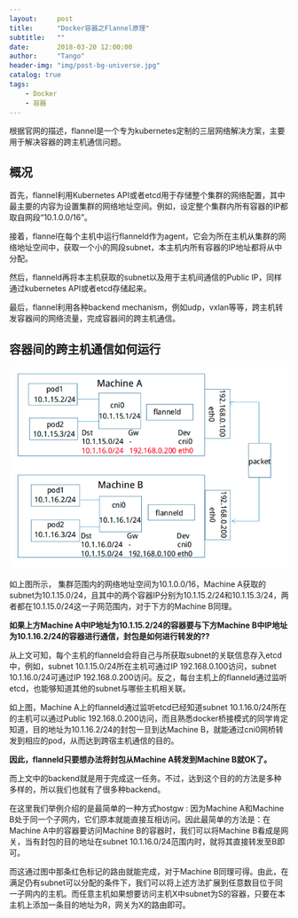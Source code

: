 ```yaml
---
layout:     post
title:      "Docker容器之Flannel原理"
subtitle:   ""
date:       2018-03-20 12:00:00
author:     "Tango"
header-img: "img/post-bg-universe.jpg"
catalog: true
tags:   
    - Docker
    - 容器
---
```


根据官网的描述，flannel是一个专为kubernetes定制的三层网络解决方案，主要用于解决容器的跨主机通信问题。

## 概况


首先，flannel利用Kubernetes API或者etcd用于存储整个集群的网络配置，其中最主要的内容为设置集群的网络地址空间。例如，设定整个集群内所有容器的IP都取自网段“10.1.0.0/16”。

接着，flannel在每个主机中运行flanneld作为agent，它会为所在主机从集群的网络地址空间中，获取一个小的网段subnet，本主机内所有容器的IP地址都将从中分配。

然后，flanneld再将本主机获取的subnet以及用于主机间通信的Public IP，同样通过kubernetes API或者etcd存储起来。

最后，flannel利用各种backend mechanism，例如udp，vxlan等等，跨主机转发容器间的网络流量，完成容器间的跨主机通信。

 
## 容器间的跨主机通信如何运行

![](/img/in-post/post-flanel.png)

如上图所示，
集群范围内的网络地址空间为10.1.0.0/16，Machine A获取的subnet为10.1.15.0/24，且其中的两个容器IP分别为10.1.15.2/24和10.1.15.3/24，两者都在10.1.15.0/24这一子网范围内，对于下方的Machine B同理。

**如果上方Machine A中IP地址为10.1.15.2/24的容器要与下方Machine B中IP地址为10.1.16.2/24的容器进行通信，封包是如何进行转发的??**

从上文可知，每个主机的flanneld会将自己与所获取subnet的关联信息存入etcd中，例如，subnet 10.1.15.0/24所在主机可通过IP 192.168.0.100访问，subnet 10.1.16.0/24可通过IP 192.168.0.200访问。反之，每台主机上的flanneld通过监听etcd，也能够知道其他的subnet与哪些主机相关联。

如上图，Machine A上的flanneld通过监听etcd已经知道subnet 10.1.16.0/24所在的主机可以通过Public 192.168.0.200访问，而且熟悉docker桥接模式的同学肯定知道，目的地址为10.1.16.2/24的封包一旦到达Machine B，就能通过cni0网桥转发到相应的pod，从而达到跨宿主机通信的目的。

**因此，flanneld只要想办法将封包从Machine A转发到Machine B就OK了。**

而上文中的backend就是用于完成这一任务。不过，达到这个目的的方法是多种多样的，所以我们也就有了很多种backend。

在这里我们举例介绍的是最简单的一种方式hostgw : 因为Machine A和Machine B处于同一个子网内，它们原本就能直接互相访问。因此最简单的方法是：在Machine A中的容器要访问Machine B的容器时，我们可以将Machine B看成是网关，当有封包的目的地址在subnet 10.1.16.0/24范围内时，就将其直接转发至B即可。

而这通过图中那条红色标记的路由就能完成，对于Machine B同理可得。由此，在满足仍有subnet可以分配的条件下，我们可以将上述方法扩展到任意数目位于同一子网内的主机。而任意主机如果想要访问主机X中subnet为S的容器，只要在本主机上添加一条目的地址为R，网关为X的路由即可。

